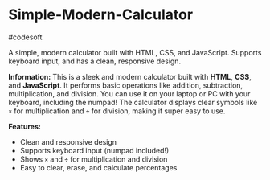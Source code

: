 # Simple-Modern-Calculator
#codesoft


A simple, modern calculator built with HTML, CSS, and JavaScript. Supports keyboard input, and has a clean, responsive design.

**Information:**
This is a sleek and modern calculator built with **HTML**, **CSS**, and **JavaScript**. It performs basic operations like addition, subtraction, multiplication, and division. You can use it on your laptop or PC with your keyboard, including the numpad! The calculator displays clear symbols like `×` for multiplication and `÷` for division, making it super easy to use.

**Features:**
- Clean and responsive design
- Supports keyboard input (numpad included!)
- Shows `×` and `÷` for multiplication and division
- Easy to clear, erase, and calculate percentages

